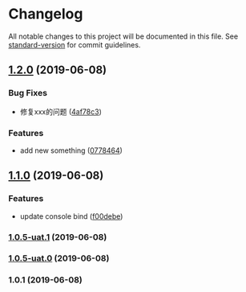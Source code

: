 # Changelog

All notable changes to this project will be documented in this file. See [standard-version](https://github.com/conventional-changelog/standard-version) for commit guidelines.

## [1.2.0](https://github.com/qianzhaoy/standard-test/compare/v1.1.0...v1.2.0) (2019-06-08)


### Bug Fixes

* 修复xxx的问题 ([4af78c3](https://github.com/qianzhaoy/standard-test/commit/4af78c3))


### Features

* add new something ([0778464](https://github.com/qianzhaoy/standard-test/commit/0778464))



## [1.1.0](https://github.com/qianzhaoy/standard-test/compare/v1.0.5-uat.1...v1.1.0) (2019-06-08)


### Features

* update console bind ([f00debe](https://github.com/qianzhaoy/standard-test/commit/f00debe))



### [1.0.5-uat.1](https://github.com/qianzhaoy/standard-test/compare/v1.0.5-uat.0...v1.0.5-uat.1) (2019-06-08)



### [1.0.5-uat.0](https://github.com/qianzhaoy/standard-test/compare/v1.0.5-prod.0...v1.0.5-uat.0) (2019-06-08)



### 1.0.1 (2019-06-08)
